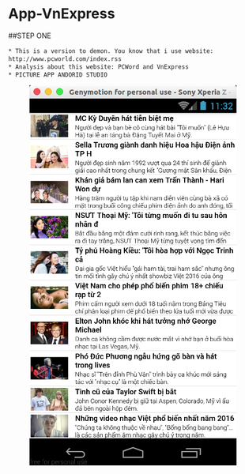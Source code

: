 # App-VnExpress

##STEP ONE

    * This is a version to demon. You know that i use website: http://www.pcworld.com/index.rss
    * Analysis about this website: PCWord and VnExpress
    * PICTURE APP ANDORID STUDIO
<p align="center">
  <img src="https://github.com/danisluis6/App-VnExpress/blob/version4/vnexpressversion4/1.png">
</p>









    


